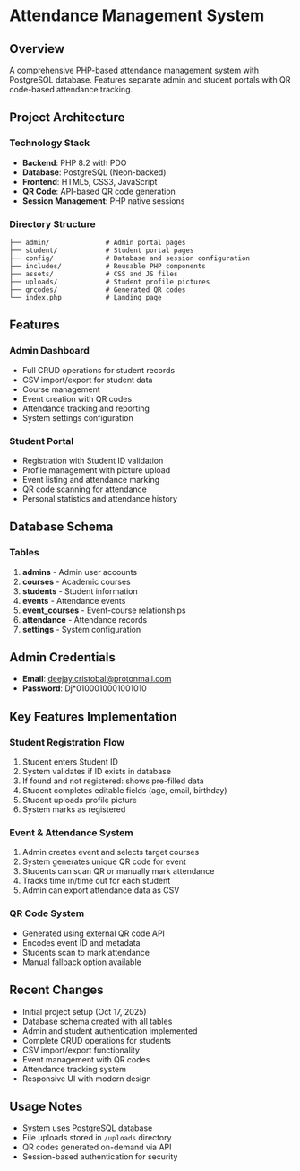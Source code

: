 # Attendance Management System

## Overview
A comprehensive PHP-based attendance management system with PostgreSQL database. Features separate admin and student portals with QR code-based attendance tracking.

## Project Architecture

### Technology Stack
- **Backend**: PHP 8.2 with PDO
- **Database**: PostgreSQL (Neon-backed)
- **Frontend**: HTML5, CSS3, JavaScript
- **QR Code**: API-based QR code generation
- **Session Management**: PHP native sessions

### Directory Structure
```
├── admin/              # Admin portal pages
├── student/            # Student portal pages
├── config/             # Database and session configuration
├── includes/           # Reusable PHP components
├── assets/             # CSS and JS files
├── uploads/            # Student profile pictures
├── qrcodes/            # Generated QR codes
└── index.php           # Landing page
```

## Features

### Admin Dashboard
- Full CRUD operations for student records
- CSV import/export for student data
- Course management
- Event creation with QR codes
- Attendance tracking and reporting
- System settings configuration

### Student Portal
- Registration with Student ID validation
- Profile management with picture upload
- Event listing and attendance marking
- QR code scanning for attendance
- Personal statistics and attendance history

## Database Schema

### Tables
1. **admins** - Admin user accounts
2. **courses** - Academic courses
3. **students** - Student information
4. **events** - Attendance events
5. **event_courses** - Event-course relationships
6. **attendance** - Attendance records
7. **settings** - System configuration

## Admin Credentials
- **Email**: deejay.cristobal@protonmail.com
- **Password**: Dj*0100010001001010

## Key Features Implementation

### Student Registration Flow
1. Student enters Student ID
2. System validates if ID exists in database
3. If found and not registered: shows pre-filled data
4. Student completes editable fields (age, email, birthday)
5. Student uploads profile picture
6. System marks as registered

### Event & Attendance System
1. Admin creates event and selects target courses
2. System generates unique QR code for event
3. Students can scan QR or manually mark attendance
4. Tracks time in/time out for each student
5. Admin can export attendance data as CSV

### QR Code System
- Generated using external QR code API
- Encodes event ID and metadata
- Students scan to mark attendance
- Manual fallback option available

## Recent Changes
- Initial project setup (Oct 17, 2025)
- Database schema created with all tables
- Admin and student authentication implemented
- Complete CRUD operations for students
- CSV import/export functionality
- Event management with QR codes
- Attendance tracking system
- Responsive UI with modern design

## Usage Notes
- System uses PostgreSQL database
- File uploads stored in `/uploads` directory
- QR codes generated on-demand via API
- Session-based authentication for security
